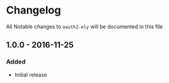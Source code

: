 # Changelog
All Notable changes to `oauth2-ely` will be documented in this file

## 1.0.0 - 2016-11-25

### Added
- Initial release
